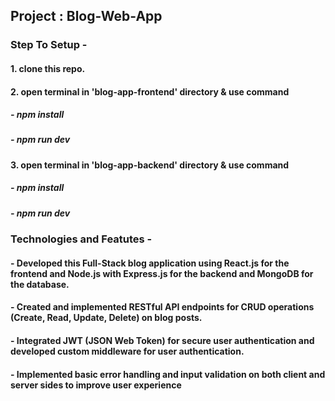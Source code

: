 ## Project : Blog-Web-App
### Step To Setup -
#### 1. clone this repo.
#### 2. open terminal in 'blog-app-frontend' directory & use command
##### - npm install
##### - npm run dev
#### 3. open terminal in 'blog-app-backend' directory & use command
##### - npm install
##### - npm run dev


### Technologies and Featutes -

#### - Developed this Full-Stack blog application using React.js for the frontend and Node.js with Express.js for the backend and MongoDB for the database.
#### - Created and implemented RESTful API endpoints for CRUD operations (Create, Read, Update, Delete) on blog posts.
#### - Integrated JWT (JSON Web Token) for secure user authentication and developed custom middleware for user authentication.
#### - Implemented basic error handling and input validation on both client and server sides to improve user experience
